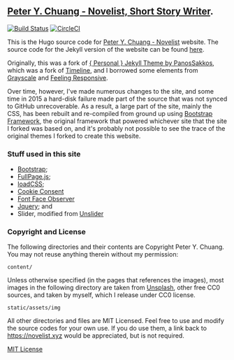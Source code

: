 ## [Peter Y. Chuang - Novelist, Short Story Writer](https://novelist.xyz).

[![Build Status](https://travis-ci.org/peterychuang/peterychuang.github.io.svg?branch=source)](https://travis-ci.org/peterychuang/peterychuang.github.io) [![CircleCI](https://circleci.com/gh/peterychuang/peterychuang.github.io/tree/source.svg?style=svg)](https://circleci.com/gh/peterychuang/peterychuang.github.io/tree/source)

This is the Hugo source code for [Peter Y. Chuang - Novelist](https://novelist.xyz) website. The source code for the Jekyll version of the website can be found [here](https://github.com/peterychuang/peterychuang.github.io/tree/source-jekyll).

Originally, this was a fork of [{ Personal } Jekyll Theme by PanosSakkos](https://github.com/PanosSakkos/personal-jekyll-theme), which was a fork of [Timeline](https://github.com/kirbyt/timeline-jekyll-theme), and I borrowed some elements from [Grayscale](https://github.com/jeromelachaud/grayscale-theme) and [Feeling Responsive](https://github.com/Phlow/feeling-responsive).

Over time, however, I've made numerous changes to the site, and some time in 2015 a hard-disk failure made part of the source that was not synced to GitHub unrecoverable. As a result, a large part of the site, mainly the CSS, has been rebuilt and re-compiled from ground up using [Bootstrap Framework](https://github.com/twbs/bootstrap), the original framework that powered whichever site that the site I forked was based on, and it's probably not possible to see the trace of the original themes I forked to create this website.

### Stuff used in this site

* [Bootstrap](https://github.com/twbs/bootstrap);
* [FullPage.js](https://github.com/alvarotrigo/fullPage.js);
* [loadCSS](https://github.com/filamentgroup/loadCSS);
* [Cookie Consent](https://github.com/silktide/cookieconsent2)
* [Font Face Observer](https://github.com/bramstein/fontfaceobserver)
* [Jquery](https://github.com/jquery/jquery); and
* Slider, modified from [Unslider](https://github.com/idiot/unslider)

### Copyright and License

The following directories and their contents are Copyright Peter Y. Chuang. You may not reuse anything therein without my permission:

```
content/
```

Unless otherwise specified (in the pages that references the images), most images in the following directory are taken from [Unsplash](https://unsplash.com/), other free CC0 sources, and taken by myself, which I release under CC0 license.


```
static/assets/img
```

All other directories and files are MIT Licensed. Feel free to use and modify the source codes for your own use. If you do use them, a link back to https://novelist.xyz would be appreciated, but is not required.

[MIT License](https://github.com/peterychuang/peterychuang.github.io/blob/source/LICENSE)
